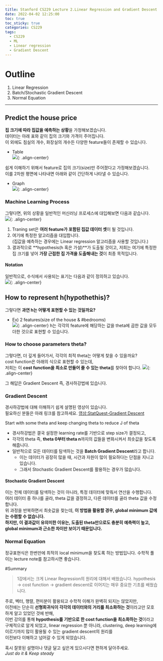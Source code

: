 ```yaml
---
title: Stanford CS229 Lecture 2.Linear Regression and Gradient Descent
date: 2022-04-02 12:25:00
toc: true
toc_sticky: true
categories: CS229
tags:
  - CS229
  - ML
  - Linear regression
  - Gradient Descent
---
```

# Outline
1. Linear Regression
2. Batch/Stochastic Gradient Descent
3. Normal Equation

***
## Predict the house price
**집 크기에 따라 집값을 예측하는 상황**을 가정해보겠습니다.   
데이터는 아래 표와 같이 집의 크기와 가격이 주어집니다.   
이 외에도 침실의 개수, 화장실의 개수든 다양한 feature들이 존재할 수 있습니다.
- Table   
![](/assets/images/cs229/LC2/table.JPG){: .align-center}

쉽게 이해하기 위해서 feature로 집의 크기(size)만 주어졌다고 가정해보겠습니다.   
이를 2차원 평면에 나타내면 아래와 같이 간단하게 나타낼 수 있습니다.
- Graph   
![](/assets/images/cs229/LC2/graph.JPG){: .align-center}

### Machine Learning Process
그렇다면, 위의 상황을 일반적인 머신러닝 프로세스에 대입해보면 다음과 같습니다.   
![](/assets/images/cs229/LC2/mlprocess.JPG){: .align-center}   
1. Traning set은 **여러 feature가 포함된 집값 데이터 셋**이 될 것입니다.  
2. 여기에 특정한 알고리즘을 대입합니다.   
(집값을 예측하는 경우에는 Linear regression 알고리즘을 사용할 것입니다.)   
3. 결과적으로 **hypothesis(h 혹은 가설)**가 도출될 것이고, 
저희는 여기에 특정한 집 크기를 넣어 **가장 근접한 집 가격을 도출해내는 것**이 최종 목적입니다.   

#### Notation
일반적으로, 수식에서 사용되는 표기는 다음과 같이 정의하고 있습니다.   
![](/assets/images/cs229/LC2/notation.JPG){: .align-center}   

## How to represent h(hypothethis)?
그렇다면 **과연 h는 어떻게 표현할 수 있는 것일까요?**    

- Ex) 2 features(size of the house & #bedrooms)   
![](/assets/images/cs229/LC2/h.JPG){: .align-center}
h는 각각의 feature에 해당하는 값을 theta에 곱한 값을 모두 더한 것으로 표현할 수 있습니다.

### How to choose parameters theta?
그렇다면, 더 깊게 들어가서, 각각의 최적 theta는 어떻게 찾을 수 있을까요?   
cost function은 아래의 식으로 표현할 수 있는데,   
저희는 이 **cost function을 최소로 만들어 줄 수 있는 theta**를 찾아야 합니다.
![](/assets/images/cs229/LC2/costfunction.JPG){: .align-center}

그 해답은 Gradient Descent 즉, 경사하강법에 있습니다.   
### Gradient Descent
경사하강법에 대해 이해하기 쉽게 설명된 영상이 있습니다.   
필요하신 분들은 아래 링크를 참고하세요.
[영상:StatQuest-Gradient Descent](https://youtu.be/sDv4f4s2SB8)

Start with some theta and keep changing theta to reduce J of theta

- 경사하강법은 결국 설정한 learning rate를 기반으로 step size가 결정되고,
- 각각의 theta 즉, **theta 0부터 theta n**까지의 값들을 변화시켜서 최솟값을 찾도록 해줍니다.
- 일반적으로 모든 데이터를 탐색하는 것을 **Batch Gradient Descent**라고 합니다.
  - 이는 데이터가 굉장히 많을 때, 시간과 자원이 많이 필요하다는 단점을 지니고 있습니다.
  - 그래서 Stochastic Gradient Descent를 활용하는 경우가 많습니다.

#### Stochastic Gradient Descent
이는 전체 데이터를 탐색하는 것이 아니라, 특정 데이터에 맞춰서 연산을 수행합니다.   
여러 데이터 중 하나를 골라, theta 값을 결정하고, 다른 데이터를 골라 theta 값을 수정합니다.   
위 과정을 반복하면서 최솟값을 찾는데, **이 방법을 활용할 경우, global minimum 값에는 수렴할 수 없습니다.**   
**하지만, 이 결과값이 유의미한 이유는, 도출된 theta만으로도 충분히 예측력이 높고, global minimum과 근소한 차이만 보이기 때문입니다.**

### Normal Equation
정규표현식은 한번만에 최적의 local minimum을 찾도록 하는 방법입니다.
수학적 풀이는 lecture note를 참고하시면 좋습니다.

#Summary
> 1강에서는 크게 Linear Regression의 원리에 대해서 배웠습니다.
> hypothesis -> cost function -> gradient descent로 이어지는 매우 중요한 기초를 배웠습니다.   

주로, 벡터, 행렬, 편미분이 활용되고 수학적 이해가 완벽히 되지는 않았지만,   
이전에는 단순히 **선형회귀식이 각각의 데이터와의 거리를 최소화하는 것**이라고만 모호하게 알고 있었던 것에 반해,   
이번 강의를 통해 **hypothesis를 기반으로 한 cost function을 최소화하는 것**이라고 구체적으로 알게 되었고, 
linear regression 뿐 아니라, clustering, deep learning에 이르기까지 많이 활용될 수 있는 gradient descent의 원리를   
이전보다 이해하고 넘어갈 수 있게 되었습니다.   

혹시 잘못된 설명이나 댓글 달고 싶은게 있으시다면 편하게 달아주세요.   
*Just do it & Keep steady*









